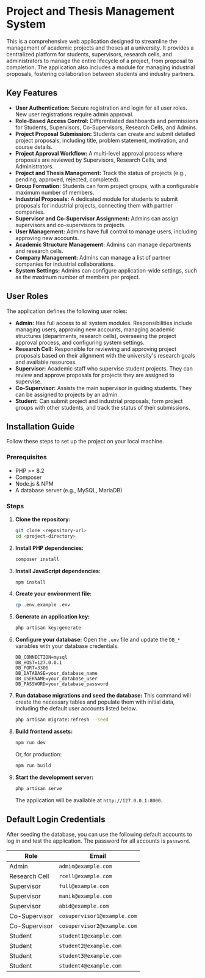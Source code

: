 # Project and Thesis Management System

This is a comprehensive web application designed to streamline the management of academic projects and theses at a university. It provides a centralized platform for students, supervisors, research cells, and administrators to manage the entire lifecycle of a project, from proposal to completion. The application also includes a module for managing industrial proposals, fostering collaboration between students and industry partners.

## Key Features

- **User Authentication:** Secure registration and login for all user roles. New user registrations require admin approval.
- **Role-Based Access Control:** Differentiated dashboards and permissions for Students, Supervisors, Co-Supervisors, Research Cells, and Admins.
- **Project Proposal Submission:** Students can create and submit detailed project proposals, including title, problem statement, motivation, and course details.
- **Project Approval Workflow:** A multi-level approval process where proposals are reviewed by Supervisors, Research Cells, and Administrators.
- **Project and Thesis Management:** Track the status of projects (e.g., pending, approved, rejected, completed).
- **Group Formation:** Students can form project groups, with a configurable maximum number of members.
- **Industrial Proposals:** A dedicated module for students to submit proposals for industrial projects, connecting them with partner companies.
- **Supervisor and Co-Supervisor Assignment:** Admins can assign supervisors and co-supervisors to projects.
- **User Management:** Admins have full control to manage users, including approving new accounts.
- **Academic Structure Management:** Admins can manage departments and research cells.
- **Company Management:** Admins can manage a list of partner companies for industrial collaborations.
- **System Settings:** Admins can configure application-wide settings, such as the maximum number of members per project.

## User Roles

The application defines the following user roles:

- **Admin:** Has full access to all system modules. Responsibilities include managing users, approving new accounts, managing academic structures (departments, research cells), overseeing the project approval process, and configuring system settings.
- **Research Cell:** Responsible for reviewing and approving project proposals based on their alignment with the university's research goals and available resources.
- **Supervisor:** Academic staff who supervise student projects. They can review and approve proposals for projects they are assigned to supervise.
- **Co-Supervisor:** Assists the main supervisor in guiding students. They can be assigned to projects by an admin.
- **Student:** Can submit project and industrial proposals, form project groups with other students, and track the status of their submissions.

## Installation Guide

Follow these steps to set up the project on your local machine.

### Prerequisites

- PHP >= 8.2
- Composer
- Node.js & NPM
- A database server (e.g., MySQL, MariaDB)

### Steps

1.  **Clone the repository:**
    ```bash
    git clone <repository-url>
    cd <project-directory>
    ```

2.  **Install PHP dependencies:**
    ```bash
    composer install
    ```

3.  **Install JavaScript dependencies:**
    ```bash
    npm install
    ```

4.  **Create your environment file:**
    ```bash
    cp .env.example .env
    ```

5.  **Generate an application key:**
    ```bash
    php artisan key:generate
    ```

6.  **Configure your database:**
    Open the `.env` file and update the `DB_*` variables with your database credentials.
    ```
    DB_CONNECTION=mysql
    DB_HOST=127.0.0.1
    DB_PORT=3306
    DB_DATABASE=your_database_name
    DB_USERNAME=your_database_user
    DB_PASSWORD=your_database_password
    ```

7.  **Run database migrations and seed the database:**
    This command will create the necessary tables and populate them with initial data, including the default user accounts listed below.
    ```bash
    php artisan migrate:refresh --seed
    ```

8.  **Build frontend assets:**
    ```bash
    npm run dev
    ```
    Or, for production:
    ```bash
    npm run build
    ```

9.  **Start the development server:**
    ```bash
    php artisan serve
    ```
    The application will be available at `http://127.0.0.1:8000`.

## Default Login Credentials

After seeding the database, you can use the following default accounts to log in and test the application. The password for all accounts is `password`.

| Role          | Email                  |
|---------------|------------------------|
| Admin         | `admin@example.com`    |
| Research Cell | `rcell@example.com`    |
| Supervisor    | `full@example.com`     |
| Supervisor    | `manik@example.com`    |
| Supervisor    | `abid@example.com`     |
| Co-Supervisor | `cosupervisor1@example.com` |
| Co-Supervisor | `cosupervisor2@example.com` |
| Student       | `student1@example.com` |
| Student       | `student2@example.com` |
| Student       | `student3@example.com` |
| Student       | `student4@example.com` |
